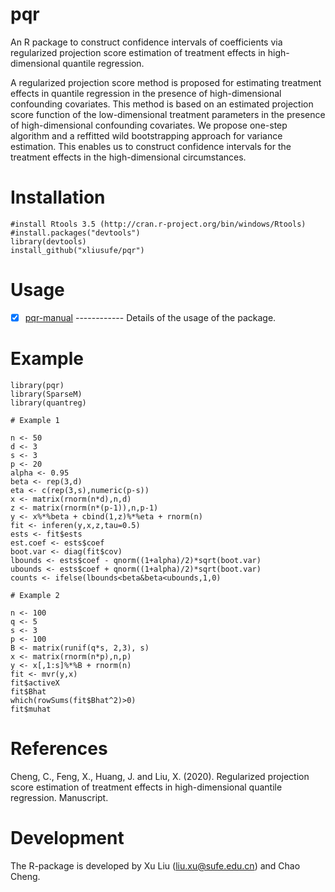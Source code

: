 # pqr
  An R package to construct confidence intervals of coefficients via regularized projection score estimation of treatment effects 
  in high-dimensional quantile regression.
 
  A regularized projection score method is proposed for estimating treatment effects in quantile regression 
  in the presence of high-dimensional confounding covariates. This method is based on an estimated projection 
  score function of the low-dimensional treatment parameters in the presence of high-dimensional confounding 
  covariates. We propose one-step algorithm and a reffitted wild bootstrapping approach for variance estimation. 
  This enables us to construct confidence intervals for the treatment effects in the high-dimensional circumstances.
  
# Installation

    #install Rtools 3.5 (http://cran.r-project.org/bin/windows/Rtools)
    #install.packages("devtools")
    library(devtools)
    install_github("xliusufe/pqr")

# Usage

   - [x] [pqr-manual](https://github.com/xliusufe/pqr/blob/master/inst/pqr-manual.pdf) ------------ Details of the usage of the package.

# Example

    library(pqr)
	library(SparseM)
	library(quantreg)

    # Example 1
	
    n <- 50
	d <- 3
	s <- 3
	p <- 20
	alpha <- 0.95
	beta <- rep(3,d)
	eta <- c(rep(3,s),numeric(p-s))
	x <- matrix(rnorm(n*d),n,d)
	z <- matrix(rnorm(n*(p-1)),n,p-1)
	y <- x%*%beta + cbind(1,z)%*%eta + rnorm(n)
	fit <- inferen(y,x,z,tau=0.5)
	ests <- fit$ests
    est.coef <- ests$coef
	boot.var <- diag(fit$cov)
    lbounds <- ests$coef - qnorm((1+alpha)/2)*sqrt(boot.var)
    ubounds <- ests$coef + qnorm((1+alpha)/2)*sqrt(boot.var)
    counts <- ifelse(lbounds<beta&beta<ubounds,1,0)
	
	# Example 2
	
    n <- 100
	q <- 5
	s <- 3
	p <- 100
	B <- matrix(runif(q*s, 2,3), s)
	x <- matrix(rnorm(n*p),n,p)
	y <- x[,1:s]%*%B + rnorm(n)
	fit <- mvr(y,x)
	fit$activeX
	fit$Bhat
	which(rowSums(fit$Bhat^2)>0)
	fit$muhat 

# References
 
Cheng, C., Feng, X., Huang, J. and Liu, X. (2020). Regularized projection score estimation of treatment effects 
in high-dimensional quantile regression. Manuscript.

# Development

The R-package is developed by Xu Liu (liu.xu@sufe.edu.cn) and Chao Cheng.
